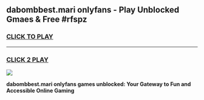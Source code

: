 
## dabombbest.mari onlyfans - Play Unblocked Gmaes & Free #rfspz
<h3>
<a href="https://premium.freeplayer.one?title=dabombbest.mari_onlyfans&ref=03M">CLICK TO PLAY</a></h3>
<hr>

<h3>
<a href="https://premium.freeplayer.one?title=dabombbest.mari_onlyfans&ref=03M">CLICK 2 PLAY</a>
  
</h3>

<a href="https://premium.freeplayer.one?title=dabombbest.mari_onlyfans&ref=03M"><img src="https://clearcache.store/games.png"></a>


**dabombbest.mari onlyfans games unblocked: Your Gateway to Fun and Accessible Online Gaming**
